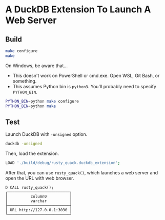 # A DuckDB Extension To Launch A Web Server

## Build

```sh
make configure
make
```

On Windows, be aware that...

- This doesn't work on PowerShell or cmd.exe. Open WSL, Git Bash, or something.
- This assumes Python bin is `python3`. You'll probably need to specify `PYTHON_BIN`.

```sh
PYTHON_BIN=python make configure
PYTHON_BIN=python make
```

## Test

Launch DuckDB with `-unsigned` option.

```sh
duckdb -unsigned
```

Then, load the extension.

```sh
LOAD './build/debug/rusty_quack.duckdb_extension';
```

After that, you can use `rusty_quack()`, which launches a web server and open the URL with web browser.

```
D CALL rusty_quack();
┌───────────────────────────┐
│          column0          │
│          varchar          │
├───────────────────────────┤
│ URL http://127.0.0.1:3030 │
└───────────────────────────┘
```